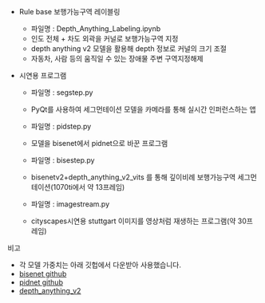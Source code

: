 - Rule base 보행가능구역 레이블링
  - 파일명 : Depth_Anything_Labeling.ipynb
  - 인도 전체 + 차도 외곽을 커널로 보행가능구역 지정
  - depth anything v2 모델을 활용해 depth 정보로 커널의 크기 조절
  - 자동차, 사람 등의 움직일 수 있는 장애물 주변 구역지정해제
 
- 시연용 프로그램
  - 파일명 : segstep.py
  - PyQt를 사용하여 세그먼테이션 모델을 카메라를 통해 실시간 인퍼런스하는 앱

  - 파일명 : pidstep.py
  - 모델을 bisenet에서 pidnet으로 바꾼 프로그램
 
  - 파일명 : bisestep.py
  - bisenetv2+depth_anything_v2_vits 를 통해 깊이비례 보행가능구역 세그먼테이션(1070ti에서 약 13프레임)
 
  - 파일명 : imagestream.py
  - cityscapes시연용 stuttgart 이미지를 영상처럼 재생하는 프로그램(약 30프레임)

비고
- 각 모델 가중치는 아래 깃헙에서 다운받아 사용했습니다.
- [bisenet github](https://github.com/CoinCheung/BiSeNet)
- [pidnet github](https://github.com/XuJiacong/PIDNet)
- [depth_anything_v2](https://github.com/DepthAnything/Depth-Anything-V2)
